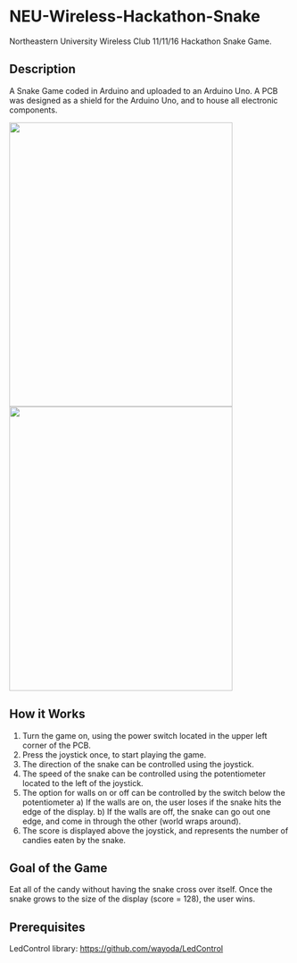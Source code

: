 # NEU-Wireless-Hackathon-Snake
Northeastern University Wireless Club 11/11/16 Hackathon Snake Game.

## Description
A Snake Game coded in Arduino and uploaded to an Arduino Uno. A PCB was designed as a shield for the Arduino Uno, and to house all electronic components.

<img src="https://user-images.githubusercontent.com/6588879/32711837-0ff9953c-c80f-11e7-8d23-fd53238651b2.jpg" width="400" height="509"> <img src="https://user-images.githubusercontent.com/6588879/32713508-89c0caea-c817-11e7-9fde-f6d1d716a945.gif" width="400" height="509">

## How it Works
1) Turn the game on, using the power switch located in the upper left corner of the PCB.
2) Press the joystick once, to start playing the game.
3) The direction of the snake can be controlled using the joystick.
4) The speed of the snake can be controlled using the potentiometer located to the left of the joystick.
5) The option for walls on or off can be controlled by the switch below the potentiometer
   a) If the walls are on, the user loses if the snake hits the edge of the display.
   b) If the walls are off, the snake can go out one edge, and come in through the other (world wraps around).
3) The score is displayed above the joystick, and represents the number of candies eaten by the snake.

## Goal of the Game
Eat all of the candy without having the snake cross over itself. Once the snake grows to the size of the display (score = 128), the user wins.

## Prerequisites
LedControl library: https://github.com/wayoda/LedControl
